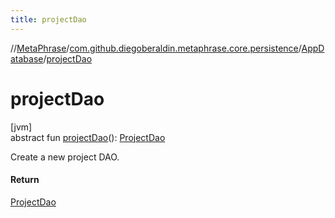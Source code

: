 ```yaml
---
title: projectDao
---
```

//[MetaPhrase](../../../index.html)/[com.github.diegoberaldin.metaphrase.core.persistence](../index.html)/[AppDatabase](index.html)/[projectDao](project-dao.html)



# projectDao



[jvm]\
abstract fun [projectDao](project-dao.html)(): [ProjectDao](../../com.github.diegoberaldin.metaphrase.domain.project.persistence.dao/-project-dao/index.html)



Create a new project DAO.



#### Return



[ProjectDao](../../com.github.diegoberaldin.metaphrase.domain.project.persistence.dao/-project-dao/index.html)




